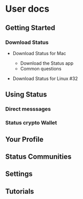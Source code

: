 # User docs

## Getting Started

### Download Status

- Download Status for Mac
    - Download the Status app
    - Common questions

- Download Status for Linux #32

## Using Status

### Direct messsages

### Status crypto Wallet

## Your Profile

## Status Communities

## Settings

## Tutorials
